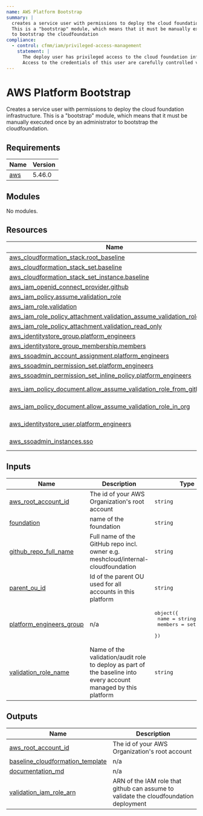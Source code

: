 ```yaml
---
name: AWS Platform Bootstrap
summary: |
  creates a service user with permissions to deploy the cloud foundation infrastructure.
  This is a "bootstrap" module, which means that it must be manually executed once by an administrator
  to bootstrap the cloudfoundation
compliance:
  - control: cfmm/iam/privileged-access-management
    statement: |
      The deploy user has privileged access to the cloud foundation infrastructure.
      Access to the credentials of this user are carefully controlled via...
---
```


# AWS Platform Bootstrap

Creates a service user with permissions to deploy the cloud foundation infrastructure.
This is a "bootstrap" module, which means that it must be manually executed once by an administrator
to bootstrap the cloudfoundation.

<!-- BEGIN_TF_DOCS -->
## Requirements

| Name | Version |
|------|---------|
| <a name="requirement_aws"></a> [aws](#requirement\_aws) | 5.46.0 |

## Modules

No modules.

## Resources

| Name | Type |
|------|------|
| [aws_cloudformation_stack.root_baseline](https://registry.terraform.io/providers/hashicorp/aws/5.46.0/docs/resources/cloudformation_stack) | resource |
| [aws_cloudformation_stack_set.baseline](https://registry.terraform.io/providers/hashicorp/aws/5.46.0/docs/resources/cloudformation_stack_set) | resource |
| [aws_cloudformation_stack_set_instance.baseline](https://registry.terraform.io/providers/hashicorp/aws/5.46.0/docs/resources/cloudformation_stack_set_instance) | resource |
| [aws_iam_openid_connect_provider.github](https://registry.terraform.io/providers/hashicorp/aws/5.46.0/docs/resources/iam_openid_connect_provider) | resource |
| [aws_iam_policy.assume_validation_role](https://registry.terraform.io/providers/hashicorp/aws/5.46.0/docs/resources/iam_policy) | resource |
| [aws_iam_role.validation](https://registry.terraform.io/providers/hashicorp/aws/5.46.0/docs/resources/iam_role) | resource |
| [aws_iam_role_policy_attachment.validation_assume_validation_role_in_org](https://registry.terraform.io/providers/hashicorp/aws/5.46.0/docs/resources/iam_role_policy_attachment) | resource |
| [aws_iam_role_policy_attachment.validation_read_only](https://registry.terraform.io/providers/hashicorp/aws/5.46.0/docs/resources/iam_role_policy_attachment) | resource |
| [aws_identitystore_group.platform_engineers](https://registry.terraform.io/providers/hashicorp/aws/5.46.0/docs/resources/identitystore_group) | resource |
| [aws_identitystore_group_membership.members](https://registry.terraform.io/providers/hashicorp/aws/5.46.0/docs/resources/identitystore_group_membership) | resource |
| [aws_ssoadmin_account_assignment.platform_engineers](https://registry.terraform.io/providers/hashicorp/aws/5.46.0/docs/resources/ssoadmin_account_assignment) | resource |
| [aws_ssoadmin_permission_set.platform_engineers](https://registry.terraform.io/providers/hashicorp/aws/5.46.0/docs/resources/ssoadmin_permission_set) | resource |
| [aws_ssoadmin_permission_set_inline_policy.platform_engineers](https://registry.terraform.io/providers/hashicorp/aws/5.46.0/docs/resources/ssoadmin_permission_set_inline_policy) | resource |
| [aws_iam_policy_document.allow_assume_validation_role_from_github](https://registry.terraform.io/providers/hashicorp/aws/5.46.0/docs/data-sources/iam_policy_document) | data source |
| [aws_iam_policy_document.allow_assume_validation_role_in_org](https://registry.terraform.io/providers/hashicorp/aws/5.46.0/docs/data-sources/iam_policy_document) | data source |
| [aws_identitystore_user.platform_engineers](https://registry.terraform.io/providers/hashicorp/aws/5.46.0/docs/data-sources/identitystore_user) | data source |
| [aws_ssoadmin_instances.sso](https://registry.terraform.io/providers/hashicorp/aws/5.46.0/docs/data-sources/ssoadmin_instances) | data source |

## Inputs

| Name | Description | Type | Default | Required |
|------|-------------|------|---------|:--------:|
| <a name="input_aws_root_account_id"></a> [aws\_root\_account\_id](#input\_aws\_root\_account\_id) | The id of your AWS Organization's root account | `string` | n/a | yes |
| <a name="input_foundation"></a> [foundation](#input\_foundation) | name of the foundation | `string` | n/a | yes |
| <a name="input_github_repo_full_name"></a> [github\_repo\_full\_name](#input\_github\_repo\_full\_name) | Full name of the GitHub repo incl. owner e.g. meshcloud/internal-cloudfoundation | `string` | n/a | yes |
| <a name="input_parent_ou_id"></a> [parent\_ou\_id](#input\_parent\_ou\_id) | Id of the parent OU used for all accounts in this platform | `string` | n/a | yes |
| <a name="input_platform_engineers_group"></a> [platform\_engineers\_group](#input\_platform\_engineers\_group) | n/a | <pre>object({<br>    name    = string<br>    members = set(string)<br>  })</pre> | n/a | yes |
| <a name="input_validation_role_name"></a> [validation\_role\_name](#input\_validation\_role\_name) | Name of the validation/audit role to deploy as part of the baseline into every account managed by this platform | `string` | n/a | yes |

## Outputs

| Name | Description |
|------|-------------|
| <a name="output_aws_root_account_id"></a> [aws\_root\_account\_id](#output\_aws\_root\_account\_id) | The id of your AWS Organization's root account |
| <a name="output_baseline_cloudformation_template"></a> [baseline\_cloudformation\_template](#output\_baseline\_cloudformation\_template) | n/a |
| <a name="output_documentation_md"></a> [documentation\_md](#output\_documentation\_md) | n/a |
| <a name="output_validation_iam_role_arn"></a> [validation\_iam\_role\_arn](#output\_validation\_iam\_role\_arn) | ARN of the IAM role that github can assume to validate the cloudfoundation deployment |
<!-- END_TF_DOCS -->